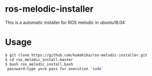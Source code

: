 # ros-melodic-installer
This is a automatic installer for ROS melodic in ubuntu18.04

# Usage
```sh
$ git clone https://github.com/kumahika/ros-melodic-installer.git
$ cd ros_melodic_install-master
$ bash ros_melodic_install.bash
 passward:type yore pass for execution `sudo`
```
